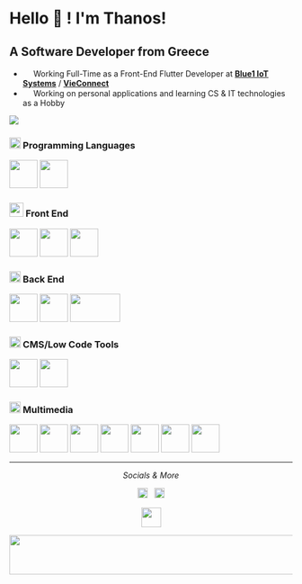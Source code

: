 # Hello 👋 ! I'm Thanos!

## A Software Developer from Greece

- <img src="https://user-images.githubusercontent.com/48293545/158476598-45e6f37d-75b5-4d35-8e69-3fb5d9d04cd4.gif" height="15"> Working Full-Time as a Front-End Flutter Developer at **[Blue1 IoT Systems](https://blue1.io/)** / **[VieConnect](https://vieconnect.io/en/)**
- <img src="https://user-images.githubusercontent.com/65610526/174790440-c608be4d-24e4-4030-b002-c4dca26d4ac8.gif" height="15"> Working on personal applications and learning CS & IT technologies as a Hobby

<img src= "https://github-readme-stats.vercel.app/api?username=AthanasiosPapazoglou&&show_icons=true&theme=dracula">
<!--img src= "https://github-readme-stats.vercel.app/api/top-langs/?username=AthanasiosPapazoglou&&show_icons=true&layout=compact&theme=dracula"-->

<!--
<details>
  <summary><i>Check the Technologies I work on..</i></summary>
</details>
-->

### <img src="https://user-images.githubusercontent.com/65610526/174791656-3aea69da-5f8c-47f0-93a5-ff2a4bd6c19a.gif" height="20"> Programming Languages
<img src= "https://user-images.githubusercontent.com/65610526/139871811-4897cda6-d57d-45e7-88ef-8990abf029cc.png" width="50" height="50">  <img src= "https://user-images.githubusercontent.com/65610526/139871591-ee4662f1-cb95-4fb4-bbfe-04aed8cd36cb.png" width="50" height="50">

### <img src= "https://user-images.githubusercontent.com/65610526/174792212-886abe57-b02f-4157-aa8c-75f197365cce.png" height="25"> Front End
<img src= "https://user-images.githubusercontent.com/65610526/139874025-f7ee04c1-f19b-4e39-bcad-4ac2362b448d.png" width="50" height="50"> <img src="https://user-images.githubusercontent.com/65610526/139874238-b5293fd6-13f7-45cf-80b9-48046ed663e4.png" width="50" height="50"> <img src="https://user-images.githubusercontent.com/65610526/139874429-7ffb71eb-2022-4974-bae6-e9e2b0905cac.png" width="50" height="50">

### <img src="https://user-images.githubusercontent.com/65610526/174792715-e94e6fd8-6567-4a29-9aeb-f38e344c87c5.gif" height="20"> Back End
<img src= "https://user-images.githubusercontent.com/65610526/139875389-c92c72de-7373-481a-9114-da000160bfa7.png" width="50" height="50"> <img src= "https://user-images.githubusercontent.com/65610526/140563676-c228af2a-a388-4bf5-8fb9-540c0cd2f839.png" width="50" height="50"> <img src= "https://user-images.githubusercontent.com/65610526/232725040-d4f24bb1-9b9e-4e50-9ed7-2ae974d44fca.png" width="89" height="50">

### <img src="https://user-images.githubusercontent.com/65610526/174794373-debc214f-c7f8-4517-98de-4f692bc296f3.gif" height="20"> CMS/Low Code Tools
<img src= "https://user-images.githubusercontent.com/65610526/168073844-0f75ffde-8c1d-4800-a989-5311b27d80b0.jpeg" width="50" height="50"> <img src= "https://user-images.githubusercontent.com/65610526/168075712-a4fa0e84-d8f9-41ac-9db6-d8b85e4751d7.png" width="50" height="50">

### <img src="https://user-images.githubusercontent.com/65610526/174794878-61d7a315-d19a-41fb-b626-0b72caa22e49.gif" height="20"> Multimedia
<img src= "https://user-images.githubusercontent.com/65610526/139876896-29741272-b9bd-4fe4-8952-84d50590b54c.png" width="50" height="50"> <img src="https://user-images.githubusercontent.com/65610526/139877051-6d76a047-bd19-4a45-9f90-97a865ce49fc.png" width="50" height="50"> <img src="https://user-images.githubusercontent.com/65610526/139877281-3daa3321-78dd-4904-a8aa-adf0f11baf79.png" width="50" height="50"> <img src="https://user-images.githubusercontent.com/65610526/139877492-7bd1b514-4e56-4ba3-b360-3f9fd4b46bc9.png" width="50" height="50"> <img src="https://user-images.githubusercontent.com/65610526/139877689-e4d1483d-6c2a-452c-a23d-4d86c17b2352.png" width="50" height="50"> <img src="https://user-images.githubusercontent.com/65610526/154285809-8a9a3532-afc9-47aa-8189-a2b7ed38a60b.png" width="50" height="50"> <img src="https://user-images.githubusercontent.com/65610526/154286314-8a2691e6-fa72-4c0e-af8e-95e48815b31d.png" width="50" height="50">

---

<p align="center">
  <i> Socials & More </i>

<p align="center">
    <a href="https://www.linkedin.com/in/athanasios-papazoglou-89706b192/" alt="LinkedIn"><img src="https://user-images.githubusercontent.com/48293545/158461410-b3eac57a-095f-4cc8-8fa4-917542d71f39.svg" height="18"></a> 	&nbsp;
    <a href="https://www.instagram.com/thanos_papazoglou_/" alt="My site"><img src="https://user-images.githubusercontent.com/48293545/158462420-85ff7278-8241-4015-a941-9acd1ec5475b.svg" height="18"></a>
  </p>
  
  <p align=center><img src="https://user-images.githubusercontent.com/65610526/174794535-cdcfd380-610d-4d73-8d27-27b81dd11b1d.gif" height="35"></p>
  <p align=center><img src="https://user-images.githubusercontent.com/65610526/236494921-d12f2fba-a69e-4cfb-bd4c-98245d00cab2.svg" height="70" width="800"></p>










<!--&theme=THEME_NAME-->
<!--&&show_icons=true&title_color=ffffff&icon_color=bb2acf&text_color=daf7dc&bg_color=191919-->

<!--
**AthanasiosPapazoglou/AthanasiosPapazoglou** is a ✨ _special_ ✨ repository because its `README.md` (this file) appears on your GitHub profile.

Here are some ideas to get you started:

- 🔭 I’m currently working on ...
- 🌱 I’m currently learning ...
- 👯 I’m looking to collaborate on ...
- 🤔 I’m looking for help with ...
- 💬 Ask me about ...
- 📫 How to reach me: ...
- 😄 Pronouns: ...
- ⚡ Fun fact: ...
-->
